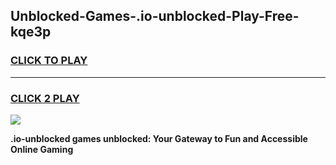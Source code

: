 
## Unblocked-Games-.io-unblocked-Play-Free-kqe3p
<h3>
<a href="https://premium76.site?title=.io-unblocked&ref=19M">CLICK TO PLAY</a></h3>
<hr>

<h3>
<a href="https://premium76.site?title=.io-unblocked&ref=19M">CLICK 2 PLAY</a>
  
</h3>

<a href="https://premium76.site?title=.io-unblocked&ref=19M"><img src="https://clearcache.store/games.png"></a>


**.io-unblocked games unblocked: Your Gateway to Fun and Accessible Online Gaming**
